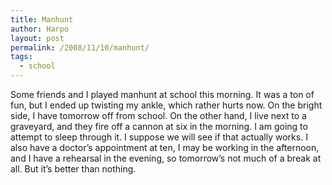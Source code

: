 ```yaml
---
title: Manhunt
author: Harpo
layout: post
permalink: /2008/11/10/manhunt/
tags:
  - school
---
```

Some friends and I played manhunt at school this morning. It was a ton of fun, but I ended up twisting my ankle, which rather hurts now. On the bright side, I have tomorrow off from school. On the other hand, I live next to a graveyard, and they fire off a cannon at six in the morning. I am going to attempt to sleep through it. I suppose we will see if that actually works. I also have a doctor&#8217;s appointment at ten, I may be working in the afternoon, and I have a rehearsal in the evening, so tomorrow&#8217;s not much of a break at all. But it&#8217;s better than nothing.
